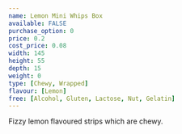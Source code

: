 ```yaml
---
name: Lemon Mini Whips Box
available: FALSE
purchase_option: 0
price: 0.2
cost_price: 0.08
width: 145
height: 55
depth: 15
weight: 0
type: [Chewy, Wrapped]
flavour: [Lemon]
free: [Alcohol, Gluten, Lactose, Nut, Gelatin]
---
```

Fizzy lemon flavoured strips which are chewy.